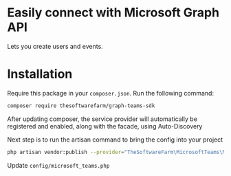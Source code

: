 # Easily connect with Microsoft Graph API
 
Lets you create users and events.

# Installation

Require this package in your `composer.json`. Run the following command:
```bash
composer require thesoftwarefarm/graph-teams-sdk
```

After updating composer, the service provider will automatically be registered and enabled, along with the facade, using Auto-Discovery

Next step is to run the artisan command to bring the config into your project

```bash
php artisan vendor:publish --provider="TheSoftwareFarm\MicrosoftTeams\MicrosoftTeamsServiceProvider" --tag=config
```

Update `config/microsoft_teams.php`
